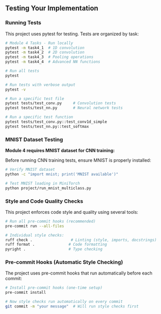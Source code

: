 ## Testing Your Implementation

### Running Tests

This project uses pytest for testing. Tests are organized by task:

```bash
# Module 4 Tasks - Run locally
pytest -m task4_1  # 1D convolution
pytest -m task4_2  # 2D convolution
pytest -m task4_3  # Pooling operations
pytest -m task4_4  # Advanced NN functions

# Run all tests
pytest

# Run tests with verbose output
pytest -v

# Run a specific test file
pytest tests/test_conv.py     # Convolution tests
pytest tests/test_nn.py       # Neural network tests

# Run a specific test function
pytest tests/test_conv.py::test_conv1d_simple
pytest tests/test_nn.py::test_softmax
```

### MNIST Dataset Testing

**Module 4 requires MNIST dataset for CNN training:**

Before running CNN training tests, ensure MNIST is properly installed:
```bash
# Verify MNIST dataset
python -c "import mnist; print('MNIST available')"

# Test MNIST loading in MiniTorch
python project/run_mnist_multiclass.py
```

### Style and Code Quality Checks

This project enforces code style and quality using several tools:

```bash
# Run all pre-commit hooks (recommended)
pre-commit run --all-files

# Individual style checks:
ruff check .                 # Linting (style, imports, docstrings)
ruff format .               # Code formatting
pyright .                   # Type checking
```

### Pre-commit Hooks (Automatic Style Checking)

The project uses pre-commit hooks that run automatically before each commit:

```bash
# Install pre-commit hooks (one-time setup)
pre-commit install

# Now style checks run automatically on every commit
git commit -m "your message"  # Will run style checks first
```